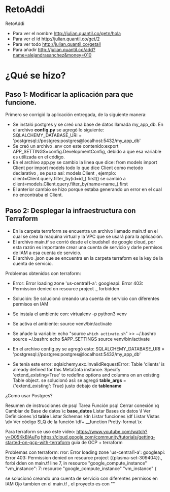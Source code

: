 # RetoAddi
RetoAddi

- Para ver el nombre http://julian.quantil.co/getn/hola
- Para ver el id http://julian.quantil.co/get/2
- Para ver todo http://julian.quantil.co/getall
- Para añadir http://julian.quantil.co/add?name=alejandrasanchez&money=010

# ¿Qué se hizo?

## Paso 1: Modificar la aplicación para que funcione. 

Primero se corrigió la aplicación entregada, de la siguiente manera:
- Se instaló postgres y se creó una base de datos llamada my_app_db. En el archivo **config.py** se agregó lo siguiente:
SQLALCHEMY_DATABASE_URI = 'postgresql://postgres:postgres@localhost:5432/my_app_db'
- Se creó un archivo .env con este contenido:export APP_SETTINGS=config.DevelopmentConfig, debido a que esa variable es utilizada en el código.
- En el archivo app.py se cambio la linea que dice: 
from models import Client por import models 
todo lo que dice Client como metodo declarativo , se puso así: models.Client , ejemplo: client=Client.query.filter_by(id=id_).first() se cambió a client=models.Client.query.filter_by(name=name_).first
- El anterior cambio se hizo porque estaba generando un error en el cual no encontraba el Client.

## Paso 2: Desplegar la infraestructura con Terraform

- En la carpeta terraform se encuentra un archivo llamado main.tf en el cual se crea la maquina virtual y la VPC que se usará para la aplicación.
- El archivo main.tf se corrió desde el cloudshell de google cloud, por esta razón es importante crear una cuenta de servicio y darle permisos de IAM a esa cuenta de servicio.
- El archivo .json que se encuentra en la carpeta terraform es la key de la cuenta de servicio.

Problemas obtenidos con terraform:

- Error: Error loading zone 'us-central1-a': googleapi: Error 403: Permission denied on resource project ., forbidden
- Solución: Se solucionó creando una cuenta de servicio con diferentes permisos en IAM







- Se instala el ambiente con: virtualenv -p python3 venv
- Se activa el ambiente: source venv/bin/activate
- Se añade la variable:
echo "source `which activate.sh`" >> ~/.bashrc
source ~/.bashrc
echo $APP_SETTINGS
source venv/bin/activate

- En el archivo config.py se agregó esto:
SQLALCHEMY_DATABASE_URI = 'postgresql://postgres:postgres@localhost:5432/my_app_db'

- Se tenía este error: sqlalchemy.exc.InvalidRequestError: Table 'clients' is already defined for this MetaData instance.  Specify 'extend_existing=True' to redefine options and columns on an existing Table object.
 se solucionó así: se agregó
__table_args__ = {'extend_existing': True}
justo debajo de  __tablename__


¿Como usar Postgres?

Resumen de instrucciones de psql
Tarea	Función psql
Cerrar conexión	\q
Cambiar de Base de datos	\c __base_datos__
Listar Bases de datos	\l
Ver Definiciones	\d __table__
Listar Schemas	\dn
Listar funciones	\df
Listar Vistas	\dv
Ver código SLQ de la función	\df+ __function
Pretty-format	\x


Para terraform se uso este video: https://www.youtube.com/watch?v=O05KkBlAuFg 
https://cloud.google.com/community/tutorials/getting-started-on-gcp-with-terraform guia de GCP + terraform 

Problemas con terraform: 
rror: Error loading zone 'us-central1-a': googleapi: Error 403: Permission denied on resource project {{plasma-set-309404}}., forbi
dden
  on main.tf line 7, in resource "google_compute_instance" "vm_instance":
   7:  resource "google_compute_instance" "vm_instance" {
   
   se solucionó creando una cuenta de servicio con diferentes permisos en IAM
   Ojo tambien en el main.tf , el proyecto es con ""
   

